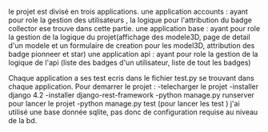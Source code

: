 le projet est divisé en trois applications. 
une application accounts : ayant pour role la gestion des utilisateurs , la logique pour l'attribution du badge collector ese trouve dans cette partie.
une application base : ayant pour role la gestion de la logique du projet(affichage des modele3D, page de detail d'un modele et un formulaire de creation pour les model3D, attribution des badge pionneer et star)
une application api : ayant pour role la gestion de la logique de l'api (liste des badges d'un utilisateur, liste de tout les badges)

Chaque application a ses test ecris dans le fichier test.py se trouvant dans chaque application.
Pour demarrer le projet : 
-telecharger le projet
-installer django 4.2
-installer django-rest-framework
-python manage.py runserver pour lancer le projet
-python manage.py test (pour lancer les test )
j'ai utilisé une base donnée sqlite, pas donc de configuration requise au niveau de la bd.

